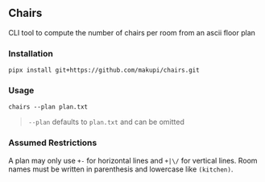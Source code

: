 ## Chairs

CLI tool to compute the number of chairs per room from an ascii floor plan


### Installation
```
pipx install git+https://github.com/makupi/chairs.git
```

### Usage


```
chairs --plan plan.txt
```

> `--plan` defaults to `plan.txt` and can be omitted


### Assumed Restrictions

A plan may only use `+-` for horizontal lines and `+|\/` for vertical lines.
Room names must be written in parenthesis and lowercase like `(kitchen)`.